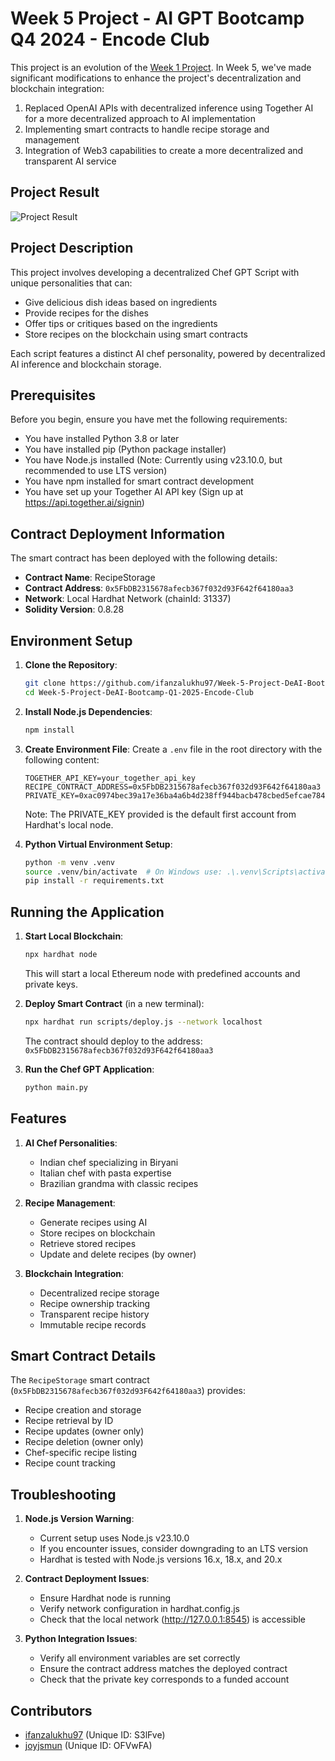 # Week 5 Project - AI GPT Bootcamp Q4 2024 - Encode Club

This project is an evolution of the [Week 1 Project](https://github.com/ifanzalukhu97/Week-1-Project-DeAI-Bootcamp-Q1-2025-Encode-Club). In Week 5, we've made significant modifications to enhance the project's decentralization and blockchain integration:

1. Replaced OpenAI APIs with decentralized inference using Together AI for a more decentralized approach to AI implementation
2. Implementing smart contracts to handle recipe storage and management
3. Integration of Web3 capabilities to create a more decentralized and transparent AI service

## Project Result
![Project Result](result.png)

## Project Description

This project involves developing a decentralized Chef GPT Script with unique personalities that can:
- Give delicious dish ideas based on ingredients
- Provide recipes for the dishes
- Offer tips or critiques based on the ingredients
- Store recipes on the blockchain using smart contracts

Each script features a distinct AI chef personality, powered by decentralized AI inference and blockchain storage.

## Prerequisites
Before you begin, ensure you have met the following requirements:
- You have installed Python 3.8 or later
- You have installed pip (Python package installer)
- You have Node.js installed (Note: Currently using v23.10.0, but recommended to use LTS version)
- You have npm installed for smart contract development
- You have set up your Together AI API key (Sign up at https://api.together.ai/signin)

## Contract Deployment Information
The smart contract has been deployed with the following details:
- **Contract Name**: RecipeStorage
- **Contract Address**: `0x5FbDB2315678afecb367f032d93F642f64180aa3`
- **Network**: Local Hardhat Network (chainId: 31337)
- **Solidity Version**: 0.8.28

## Environment Setup

1. **Clone the Repository**:
    ```sh
    git clone https://github.com/ifanzalukhu97/Week-5-Project-DeAI-Bootcamp-Q1-2025-Encode-Club.git
    cd Week-5-Project-DeAI-Bootcamp-Q1-2025-Encode-Club
    ```

2. **Install Node.js Dependencies**:
    ```sh
    npm install
    ```

3. **Create Environment File**:
    Create a `.env` file in the root directory with the following content:
    ```
    TOGETHER_API_KEY=your_together_api_key
    RECIPE_CONTRACT_ADDRESS=0x5FbDB2315678afecb367f032d93F642f64180aa3
    PRIVATE_KEY=0xac0974bec39a17e36ba4a6b4d238ff944bacb478cbed5efcae784d7bf4f2ff80
    ```
    Note: The PRIVATE_KEY provided is the default first account from Hardhat's local node.

4. **Python Virtual Environment Setup**:
    ```sh
    python -m venv .venv
    source .venv/bin/activate  # On Windows use: .\.venv\Scripts\activate
    pip install -r requirements.txt
    ```

## Running the Application

1. **Start Local Blockchain**:
    ```sh
    npx hardhat node
    ```
    This will start a local Ethereum node with predefined accounts and private keys.

2. **Deploy Smart Contract** (in a new terminal):
    ```sh
    npx hardhat run scripts/deploy.js --network localhost
    ```
    The contract should deploy to the address: `0x5FbDB2315678afecb367f032d93F642f64180aa3`

3. **Run the Chef GPT Application**:
    ```sh
    python main.py
    ```

## Features

1. **AI Chef Personalities**:
   - Indian chef specializing in Biryani
   - Italian chef with pasta expertise
   - Brazilian grandma with classic recipes

2. **Recipe Management**:
   - Generate recipes using AI
   - Store recipes on blockchain
   - Retrieve stored recipes
   - Update and delete recipes (by owner)

3. **Blockchain Integration**:
   - Decentralized recipe storage
   - Recipe ownership tracking
   - Transparent recipe history
   - Immutable recipe records

## Smart Contract Details

The `RecipeStorage` smart contract (`0x5FbDB2315678afecb367f032d93F642f64180aa3`) provides:
- Recipe creation and storage
- Recipe retrieval by ID
- Recipe updates (owner only)
- Recipe deletion (owner only)
- Chef-specific recipe listing
- Recipe count tracking

## Troubleshooting

1. **Node.js Version Warning**:
   - Current setup uses Node.js v23.10.0
   - If you encounter issues, consider downgrading to an LTS version
   - Hardhat is tested with Node.js versions 16.x, 18.x, and 20.x

2. **Contract Deployment Issues**:
   - Ensure Hardhat node is running
   - Verify network configuration in hardhat.config.js
   - Check that the local network (http://127.0.0.1:8545) is accessible

3. **Python Integration Issues**:
   - Verify all environment variables are set correctly
   - Ensure the contract address matches the deployed contract
   - Check that the private key corresponds to a funded account

## Contributors
- [ifanzalukhu97](https://github.com/ifanzalukhu97) (Unique ID: S3lFve)
- [joyjsmun](https://github.com/ifanzalukhu97) (Unique ID: OFVwFA)